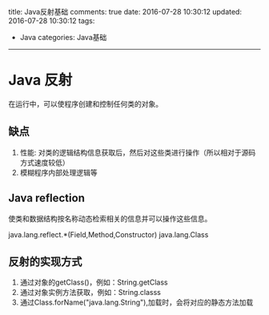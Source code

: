 title: Java反射基础
comments: true
date: 2016-07-28 10:30:12
updated: 2016-07-28 10:30:12
tags:
  - Java
categories: Java基础
---

# Java 反射
在运行中，可以使程序创建和控制任何类的对象。

##  缺点
1. 性能: 对类的逻辑结构信息获取后，然后对这些类进行操作（所以相对于源码方式速度较低）
1. 模糊程序内部处理逻辑等

## Java reflection
使类和数据结构按名称动态检索相关的信息并可以操作这些信息。

java.lang.reflect.*(Field,Method,Constructor)
java.lang.Class

## 反射的实现方式
1. 通过对象的getClass()，例如：String.getClass
1. 通过对象实例方法获取，例如：String.classs
1. 通过Class.forName("java.lang.String"),加载时，会将对应的静态方法加载
